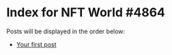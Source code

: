 # Index for NFT World #4864
Posts will be displayed in the order below:

- [Your first post](./001-first.md)

